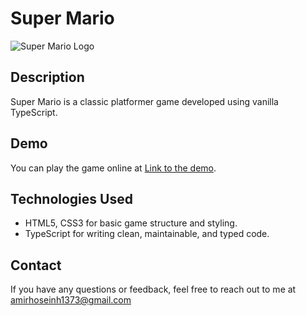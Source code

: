 # Super Mario

![Super Mario Logo](./public/favicon.ico)

## Description

Super Mario is a classic platformer game developed using vanilla TypeScript.

## Demo

You can play the game online at [Link to the demo](https://super-mario-game-amirhoseinh73.netlify.app/).

## Technologies Used

- HTML5, CSS3 for basic game structure and styling.
- TypeScript for writing clean, maintainable, and typed code.

## Contact

If you have any questions or feedback, feel free to reach out to me at amirhoseinh1373@gmail.com
